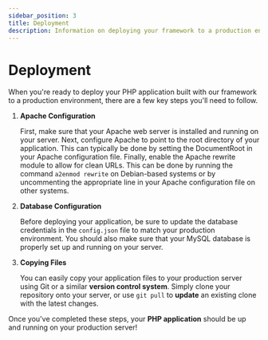 ```yaml
---
sidebar_position: 3
title: Deployment
description: Information on deploying your framework to a production environment.
---
```


# Deployment

When you're ready to deploy your PHP application built with our framework to a production environment, there are a few key steps you'll need to follow.

1. **Apache Configuration**

    First, make sure that your Apache web server is installed and running on your server.
    Next, configure Apache to point to the root directory of your application. This can typically be done by setting the DocumentRoot in your Apache configuration file.
    Finally, enable the Apache rewrite module to allow for clean URLs. This can be done by running the command `a2enmod rewrite` on Debian-based systems or by uncommenting the appropriate line in your Apache configuration file on other systems.

2. **Database Configuration**

    Before deploying your application, be sure to update the database credentials in the `config.json` file to match your production environment.
    You should also make sure that your MySQL database is properly set up and running on your server.

3. **Copying Files**

    You can easily copy your application files to your production server using Git or a similar **version control system**. Simply clone your repository onto your server, or use `git pull` to **update** an existing clone with the latest changes.

Once you've completed these steps, your **PHP application** should be up and running on your production server!

